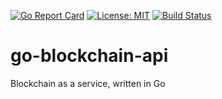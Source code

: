 [![Go Report Card](https://goreportcard.com/badge/github.com/mourtisma/go-blockchain-api)](https://goreportcard.com/report/github.com/mourtisma/go-blockchain-api)
[![License: MIT](https://img.shields.io/badge/License-MIT-yellow.svg)](https://opensource.org/licenses/MIT)
[![Build Status](https://travis-ci.com/mourtisma/go-blockchain-api.svg?branch=master)](https://travis-ci.com/mourtisma/go-blockchain-api)

# go-blockchain-api
Blockchain as a service, written in Go
